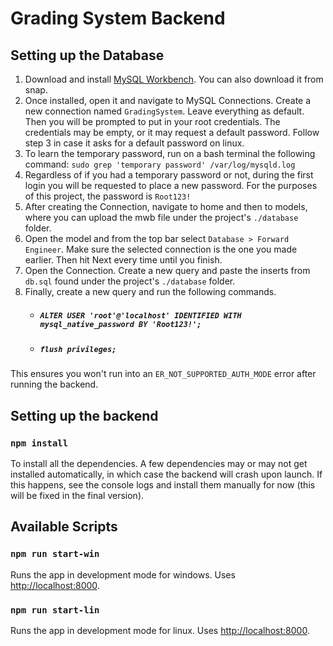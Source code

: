 # Grading System Backend

## Setting up the Database
1. Download and install [MySQL Workbench](https://dev.mysql.com/downloads/workbench/). You can also download it from snap.
2. Once installed, open it and navigate to MySQL Connections. Create a new connection named `GradingSystem`. Leave everything as default. Then you will be prompted to put in your root credentials. The credentials may be empty, or it may request a default password. Follow step 3 in case it asks for a default password on linux.
3. To learn the temporary password, run on a bash terminal the following command: `sudo grep 'temporary password' /var/log/mysqld.log`
4. Regardless of if you had a temporary password or not, during the first login you will be requested to place a new password. For the purposes of this project, the password is `Root123!`
5. After creating the Connection, navigate to home and then to models, where you can upload the mwb file under the project's `./database` folder.
6. Open the model and from the top bar select `Database > Forward Engineer`. Make sure the selected connection is the one you made earlier. Then hit Next every time until you finish.
7. Open the Connection. Create a new query and paste the inserts from `db.sql` found under the project's `./database` folder.
8. Finally, create a new query and run the following commands.
   * ##### `ALTER USER 'root'@'localhost' IDENTIFIED WITH mysql_native_password BY 'Root123!';`
   * ##### `flush privileges;`
This ensures you won't run into an `ER_NOT_SUPPORTED_AUTH_MODE` error after running the backend.


## Setting up the backend

### `npm install`

To install all the dependencies. A few dependencies may or may not get installed automatically, in which case the backend will crash upon launch. If this happens, see the console logs and install them manually for now (this will be fixed in the final version).


## Available Scripts

### `npm run start-win`

Runs the app in development mode for windows. Uses [http://localhost:8000](http://localhost:8000).

### `npm run start-lin`

Runs the app in development mode for linux. Uses [http://localhost:8000](http://localhost:8000).
